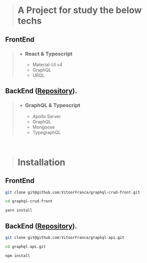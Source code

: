> # A Project for study the below techs

## FrontEnd

> - ### React & Typescript
>   - Material-UI v4
>   - GraphQL
>   - URQL

## BackEnd ([Repository](https://github.com/VitoorFranca/graphql-api)).

> - ### GraphQL & Typescript
>   - Apollo Server
>   - GraphQL
>   - Mongoose
>   - TypegraphQL

<br>

> # Installation

## FrontEnd

```sh
git clone git@github.com:VitoorFranca/graphql-crud-front.git

cd graphql-crud-front

yarn install
```

## BackEnd ([Repository](https://github.com/VitoorFranca/graphql-api)).

```sh
git clone git@github.com:VitoorFranca/graphql-api.git

cd graphql-api.git

npm install
```
